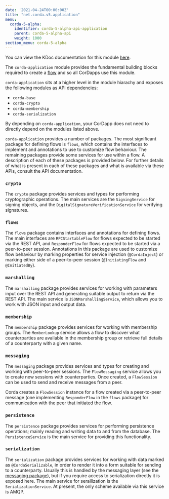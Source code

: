```yaml
---
date: '2021-04-24T00:00:00Z'
title: "net.corda.v5.application"
menu:
  corda-5-alpha:
    identifier: corda-5-alpha-api-application
    parent: corda-5-alpha-api
    weight: 1000
section_menu: corda-5-alpha
---
```

You can view the KDoc documentation for this module [here](/en/api-ref/corda/5.0-alpha-2/modules/corda-application-5.0.0.190-DevPreview-2-javadoc/index.html).

The `corda-application` module provides the fundamental building blocks required to create a [flow](../../introduction/key-concepts.html#flows) and so all CorDapps use this module.

`corda-application` sits at a higher level in the module hiarachy and exposes the following modules as API dependencies:

- `corda-base`
- `corda-crypto`
- `corda-membership`
- `corda-serialization`

By depending on `corda-application`, your CorDapp does not need to directly depend on the modules listed above.

`corda-application` provides a number of packages. The most significant package for defining flows is `flows`, which contains the interfaces to implement and annotations to use to customize flow behaviour. The remaining packages provide some services for use within a flow. A description of each of these packages is provided below. For further details of what is present in each of these packages and what is available via these APIs, consult the API documentation.

### `crypto`

The `crypto` package provides services and types for performing cryptographic operations. The main services are the `SigningService` for signing objects, and the `DigitalSignatureVerificationService` for verifying signatures.

### `flows`

The `flows` package contains interfaces and annotations for defining flows. The main interfaces are `RPCStartableFlow` for flows expected to be started via the REST API, and `ResponderFlow` for flows expected to be started via a peer-to-peer session. Annotations in this package are used to customize flow behaviour by marking properties for service injection (`@CordaInject`) or marking either side of a peer-to-peer session (`@InitiatingFlow` and `@InitiatedBy`).

### `marshalling`

The `marshalling` package provides services for working with parameters input over the REST API and generating suitable output to return via the REST API. The main service is `JSONMarshallingService`, which allows you to work with JSON input and output data.

### `membership`

The `membership` package provides services for working with membership groups. The `MemberLookup` service allows a flow to discover what counterparties are available in the membership group or retrieve full details of a counterparty with a given name.

### `messaging`

The `messaging` package provides services and types for creating and working with peer-to-peer sessions. The `FlowMessaging` service allows you to create new sessions with counterparties. Once created, a `FlowSession` can be used to send and receive messages from a peer.

Corda creates a `FlowSession` instance for a flow created via a peer-to-peer message (one implementing `ResponderFlow` in the `flows` package) for communication with the peer that initiated the flow.

### `persistence`

The `persistence` package provides services for performing persistence operations; mainly reading and writing data to and from the database. The `PersistenceService` is the main service for providing this functionality.

### `serialization`

The `serialization` package provides services for working with data marked as `@CordaSerializable`, in order to render it into a form suitable for sending to a counterparty. Usually this is handled by the messaging layer (see the [messaging package](#messaging)), but if you require access to serialization directly it is exposed here. The main service for serailization is the `SerializationService`. At present, the only scheme available via this service is AMQP.
